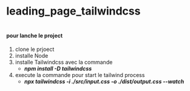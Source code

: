 # leading_page_tailwindcss
#
#### pour lanche le project ####

1. clone le prjoect 
2. installe Node
3. installe Tailwindcss avec la commande 
   * ***npm install -D tailwindcss***
4. execute la commande  pour start le tailwind process
   * ***npx tailwindcss -i ./src/input.css -o ./dist/output.css --watch***



